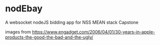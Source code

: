 # nodEbay
A websocket nodeJS bidding app for NSS MEAN stack Capstone

images from https://www.engadget.com/2006/04/01/30-years-in-apple-products-the-good-the-bad-and-the-ugly/
